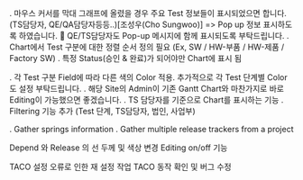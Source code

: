 . 마우스 커서를 막대 그래프에 올렸을 경우 주요 Test 정보들이 표시되었으면 합니다.(TS담당자, QE/QA담당자등등..)[조성우(Cho Sungwoo)]  => Pop up 정보 표시하도록 하였습니다.
	QE/TS담당자도 Pop-up 메시지에 함께 표시되도록 부탁드립니다.
. Chart에서 Test 구분에 대한 정렬 순서 정의 필요 (Ex, SW / HW-부품 / HW-제품 / Factory SW)
. 특정 Status(승인 & 완료)가 되어야만 Chart에 표시 됨

. 각 Test 구분 Field에 따라 다른 색의 Color 적용. 추가적으로 각 Test 단계별 Color도 설정 부탁드립니다.
. 해당 Site의 Admin이 기존 Gantt Chart와 마찬가지로 바로 Editing이 가능했으면 좋겠습니다.
. TS 담당자를 기준으로 Chart를 표시하는 기능
. Filtering 기능 추가 (Test 단계, TS담당자, 법인, 사업부)


. Gather springs information
. Gather multiple release trackers from a project


Depend 와 Release 의 선 두께 및 색상 변경
Editing on/off 기능

TACO 설정 오류로 인한 재 설정 작업
TACO 동작 확인 및 버그 수정